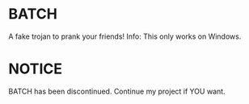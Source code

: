 # BATCH
A fake trojan to prank your friends!
Info: This only works on Windows.
# NOTICE 
BATCH has been discontinued.
Continue my project if YOU want.
